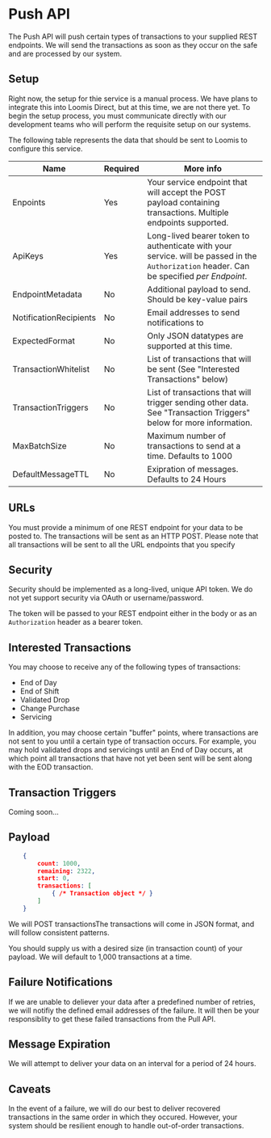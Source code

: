 # Push API

The Push API will push certain types of transactions to your supplied REST endpoints. We will send the transactions as soon as they occur on the safe and are processed by our system.

## Setup

Right now, the setup for thie service is a manual process.  We have plans to integrate this into Loomis Direct, but at this time, we are not there yet.  To begin the setup process, you must communicate directly with our development teams who will perform the requisite setup on our systems.

The following table represents the data that should be sent to Loomis to configure this service.

Name | Required | More info
---- | -------- | ---------
Enpoints | Yes | Your service endpoint that will accept the POST payload containing transactions.  Multiple endpoints supported.
ApiKeys | Yes | Long-lived bearer token to authenticate with your service.  will be passed in the `Authorization` header.  Can be specified _per Endpoint_.
EndpointMetadata | No | Additional payload to send.  Should be key-value pairs
NotificationRecipients | No | Email addresses to send notifications to
ExpectedFormat | No | Only JSON datatypes are supported at this time.
TransactionWhitelist | No | List of transactions that will be sent (See "Interested Transactions" below)
TransactionTriggers | No | List of transactions that will trigger sending other data.  See "Transaction Triggers" below for more information.
MaxBatchSize | No | Maximum number of transactions to send at a time.  Defaults to 1000
DefaultMessageTTL | No | Exipration of messages. Defaults to 24 Hours

## URLs

You must provide a minimum of one REST endpoint for your data to be posted to.  The transactions will be sent as an HTTP POST.  Please note that all transactions will be sent to all the URL endpoints that you specify

## Security

Security should be implemented as a long-lived, unique API token.  We do not yet support security via OAuth or username/password.

The token will be passed to your REST endpoint either in the body or as an `Authorization` header as a bearer token.

## Interested Transactions

You may choose to receive any of the following types of transactions:

* End of Day
* End of Shift
* Validated Drop
* Change Purchase
* Servicing

In addition, you may choose certain "buffer" points, where transactions are not sent to you until a certain type of transaction occurs.  For example, you may hold validated drops and servicings until an End of Day occurs, at which point all transactions that have not yet been sent will be sent along with the EOD transaction.

## Transaction Triggers

Coming soon... 

## Payload

```json
    {
        count: 1000,
        remaining: 2322,
        start: 0,
        transactions: [
            { /* Transaction object */ }
        ]
    }
```

We will POST transactionsThe transactions will come in JSON format, and will follow consistent patterns.

You should supply us with a desired size (in transaction count) of your payload.  We will default to 1,000 transactions at a time.

## Failure Notifications

If we are unable to deliever your data after a predefined number of retries, we will notifiy the defined email addresses of the failure.  It will then be your responsiblity to get these failed transactions from the Pull API.

## Message Expiration

We will attempt to deliver your data on an interval for a period of 24 hours.

## Caveats

In the event of a failure, we will do our best to deliver recovered transactions in the same order in which they occured. However, your system should be resilient enough to handle out-of-order transactions.